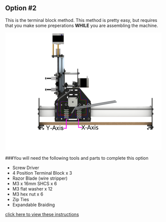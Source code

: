 ## Option #2
This is the terminal block method. This method is pretty easy, but requires that you make some preperations **WHILE** you are assembling the machine.

![wiring with terminal blocks](wiring/rendered_wiring_right_tb.png)

###You will need the following tools and parts to complete this option

* Screw Driver
* 4 Position Terminal Block x 3
* Razor Blade (wire stripper)
* M3 x 16mm SHCS x 6
* M3 flat washer x 12
* M3 hex nut x 6
* Zip Ties
* Expandable Braiding

[click here to view these instructions](wiring_2.html)
